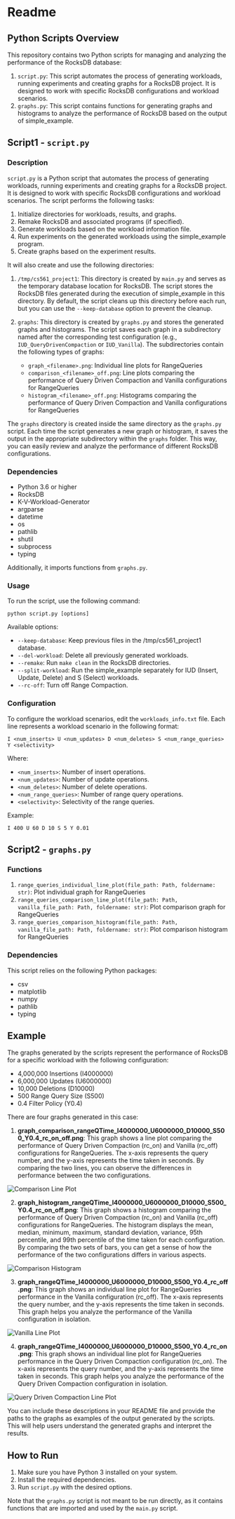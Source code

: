# Readme

## Python Scripts Overview

This repository contains two Python scripts for managing and analyzing the performance of the RocksDB database:

1. `script.py`: This script automates the process of generating workloads, running experiments and creating graphs for a RocksDB project. It is designed to work with specific RocksDB configurations and workload scenarios.
2. `graphs.py`: This script contains functions for generating graphs and histograms to analyze the performance of RocksDB based on the output of simple_example.

## Script1 - `script.py`

### Description

`script.py` is a Python script that automates the process of generating workloads, running experiments and creating graphs for a RocksDB project. It is designed to work with specific RocksDB configurations and workload scenarios. The script performs the following tasks:

1. Initialize directories for workloads, results, and graphs.
2. Remake RocksDB and associated programs (if specified).
3. Generate workloads based on the workload information file.
4. Run experiments on the generated workloads using the simple_example program.
5. Create graphs based on the experiment results.

It will also create and use the following directories:

1. `/tmp/cs561_project1`: This directory is created by `main.py` and serves as the temporary database location for RocksDB. The script stores the RocksDB files generated during the execution of simple_example in this directory. By default, the script cleans up this directory before each run, but you can use the `--keep-database` option to prevent the cleanup.

2. `graphs`: This directory is created by `graphs.py` and stores the generated graphs and histograms. The script saves each graph in a subdirectory named after the corresponding test configuration (e.g., `IUD_QueryDrivenCompaction` or `IUD_Vanilla`). The subdirectories contain the following types of graphs:

    - `graph_<filename>.png`: Individual line plots for RangeQueries
    - `comparison_<filename>_off.png`: Line plots comparing the performance of Query Driven Compaction and Vanilla configurations for RangeQueries
    - `histogram_<filename>_off.png`: Histograms comparing the performance of Query Driven Compaction and Vanilla configurations for RangeQueries

The `graphs` directory is created inside the same directory as the `graphs.py` script. Each time the script generates a new graph or histogram, it saves the output in the appropriate subdirectory within the `graphs` folder. This way, you can easily review and analyze the performance of different RocksDB configurations.

### Dependencies

- Python 3.6 or higher
- RocksDB
- K-V-Workload-Generator
- argparse
- datetime
- os
- pathlib
- shutil
- subprocess
- typing

Additionally, it imports functions from `graphs.py`.

### Usage

To run the script, use the following command:

```
python script.py [options]
```

Available options:

- `--keep-database`: Keep previous files in the /tmp/cs561_project1 database.
- `--del-workload`: Delete all previously generated workloads.
- `--remake`: Run `make clean` in the RocksDB directories.
- `--split-workload`: Run the simple_example separately for IUD (Insert, Update, Delete) and S (Select) workloads.
- `--rc-off`: Turn off Range Compaction.

### Configuration

To configure the workload scenarios, edit the `workloads_info.txt` file. Each line represents a workload scenario in the following format:

```
I <num_inserts> U <num_updates> D <num_deletes> S <num_range_queries> Y <selectivity>
```

Where:
- `<num_inserts>`: Number of insert operations.
- `<num_updates>`: Number of update operations.
- `<num_deletes>`: Number of delete operations.
- `<num_range_queries>`: Number of range query operations.
- `<selectivity>`: Selectivity of the range queries.

Example:

```
I 400 U 60 D 10 S 5 Y 0.01
```

## Script2 - `graphs.py`

### Functions

1. `range_queries_individual_line_plot(file_path: Path, foldername: str)`: Plot individual graph for RangeQueries
2. `range_queries_comparison_line_plot(file_path: Path, vanilla_file_path: Path, foldername: str)`: Plot comparison graph for RangeQueries
3. `range_queries_comparison_histogram(file_path: Path, vanilla_file_path: Path, foldername: str)`: Plot comparison histogram for RangeQueries

### Dependencies

This script relies on the following Python packages:

- csv
- matplotlib
- numpy
- pathlib
- typing

## Example
The graphs generated by the scripts represent the performance of RocksDB for a specific workload with the following configuration:

- 4,000,000 Insertions (I4000000)
- 6,000,000 Updates (U6000000)
- 10,000 Deletions (D10000)
- 500 Range Query Size (S500)
- 0.4 Filter Policy (Y0.4)

There are four graphs generated in this case:

1. **graph_comparison_rangeQTime_I4000000_U6000000_D10000_S500_Y0.4_rc_on_off.png**: This graph shows a line plot comparing the performance of Query Driven Compaction (rc_on) and Vanilla (rc_off) configurations for RangeQueries. The x-axis represents the query number, and the y-axis represents the time taken in seconds. By comparing the two lines, you can observe the differences in performance between the two configurations.

![Comparison Line Plot](./graphs/I4000000_U6000000_D10000_S500_Y0.4/graph_comparison_rangeQTime_I4000000_U6000000_D10000_S500_Y0.4_rc_on_off.png)

2. **graph_histogram_rangeQTime_I4000000_U6000000_D10000_S500_Y0.4_rc_on_off.png**: This graph shows a histogram comparing the performance of Query Driven Compaction (rc_on) and Vanilla (rc_off) configurations for RangeQueries. The histogram displays the mean, median, minimum, maximum, standard deviation, variance, 95th percentile, and 99th percentile of the time taken for each configuration. By comparing the two sets of bars, you can get a sense of how the performance of the two configurations differs in various aspects.

![Comparison Histogram](./graphs/I4000000_U6000000_D10000_S500_Y0.4/graph_histogram_rangeQTime_I4000000_U6000000_D10000_S500_Y0.4_rc_on_off.png)

3. **graph_rangeQTime_I4000000_U6000000_D10000_S500_Y0.4_rc_off.png**: This graph shows an individual line plot for RangeQueries performance in the Vanilla configuration (rc_off). The x-axis represents the query number, and the y-axis represents the time taken in seconds. This graph helps you analyze the performance of the Vanilla configuration in isolation.

![Vanilla Line Plot](./graphs/I4000000_U6000000_D10000_S500_Y0.4/graph_rangeQTime_I4000000_U6000000_D10000_S500_Y0.4_rc_off.png)

4. **graph_rangeQTime_I4000000_U6000000_D10000_S500_Y0.4_rc_on.png**: This graph shows an individual line plot for RangeQueries performance in the Query Driven Compaction configuration (rc_on). The x-axis represents the query number, and the y-axis represents the time taken in seconds. This graph helps you analyze the performance of the Query Driven Compaction configuration in isolation.

![Query Driven Compaction Line Plot](./graphs/I4000000_U6000000_D10000_S500_Y0.4/graph_rangeQTime_I4000000_U6000000_D10000_S500_Y0.4_rc_on.png)

You can include these descriptions in your README file and provide the paths to the graphs as examples of the output generated by the scripts. This will help users understand the generated graphs and interpret the results.

## How to Run

1. Make sure you have Python 3 installed on your system.
2. Install the required dependencies.
3. Run `script.py` with the desired options.

Note that the `graphs.py` script is not meant to be run directly, as it contains functions that are imported and used by the `main.py` script.

